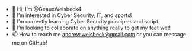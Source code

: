 - 👋 Hi, I’m @GeauxWeisbeck4
- 👀 I’m interested in Cyber Security, IT, and sports!
- 🌱 I’m currently learning Cyber Security principles and script.
- 💞️ I’m looking to collaborate on anything really to get my feet wet!
- 📫 How to reach me andrew.weisbeck@gmail.com or you can message me on GitHub!

<!---
GeauxWeisbeck4/GeauxWeisbeck4 is a ✨ special ✨ repository because its `README.md` (this file) appears on your GitHub profile.
You can click the Preview link to take a look at your changes.
--->
